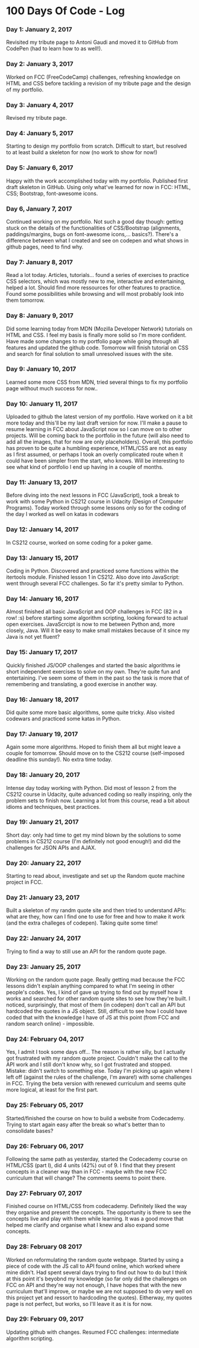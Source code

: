 # 100 Days Of Code - Log

### Day 1: January 2, 2017

Revisited my tribute page to Antoni Gaudi and moved it to GitHub from CodePen (had to learn how to as well!).

### Day 2: January 3, 2017

Worked on FCC (FreeCodeCamp) challenges, refreshing knowledge on HTML and CSS before tackling a revision of my tribute page and the design of my portfolio.

### Day 3: January 4, 2017

Revised my tribute page.

### Day 4: January 5, 2017

Starting to design my portfolio from scratch. Difficult to start, but resolved to at least build a skeleton for now (no work to show for now!)

### Day 5: January 6, 2017

Happy with the work accomplished today with my portfolio. Published first draft skeleton in GitHub. Using only what've learned for now in FCC: HTML, CSS; Bootstrap, font-awesome icons.

### Day 6, January 7, 2017

Continued working on my portfolio. Not such a good day though: getting stuck on the details of the functionalities of CSS/Bootstrap (alignments, paddings/margins, bugs on font-awesome icons,... basics?). There's a difference between what I created and see on codepen and what shows in github pages, need to find why.

### Day 7: January 8, 2017

Read a lot today. Articles, tutorials... found a series of exercises to practice CSS selectors, which was mostly new to me, interactive and entertaining, helped a lot. Should find more ressources for other features to practice. Found some possibilities while browsing and will most probably look into them tomorrow.

### Day 8: January 9, 2017

Did some learning today from MDN (Mozilla Developer Network) tutorials on HTML and CSS. I feel my basis is finally more solid so I'm more confident. Have made some changes to my portfolio page while going through all features and updated the github code. Tomorrow will finish tutorial on CSS and search for final solution to small unresolved issues with the site.

### Day 9: January 10, 2017

Learned some more CSS from MDN, tried several things to fix my portfolio page without much success for now..

### Day 10: January 11, 2017

Uploaded to github the latest version of my portfolio. Have worked on it a bit more today and this'll be my last draft version for now. I'll make a pause to resume learning in FCC about JavaScript now so I can move on to other projects. Will be coming back to the portfolio in the future (will also need to add all the images, that for now are only placeholders).
Overall, this portfolio has proven to be quite a humbling experience, HTML/CSS are not as easy as I first assumed, or perhaps I took an overly complicated route when it could have been simpler from the start, who knows. Will be interesting to see what kind of portfolio I end up having in a couple of months.

### Day 11: January 13, 2017

Before diving into the next lessons in FCC (JavaScript), took a break to work with some Python in CS212 course in Udacity (Design of Computer Programs). Today worked through some lessons only so for the coding of the day I worked as well on katas in codewars

### Day 12: January 14, 2017

In CS212 course, worked on some coding for a poker game. 

### Day 13: January 15, 2017

Coding in Python. Discovered and practiced some functions within the itertools module. Finished lesson 1 in CS212. Also dove into JavaScript: went through several FCC challenges. So far it's pretty similar to Python.

### Day 14: January 16, 2017

Almost finished all basic JavaScript and OOP challenges in FCC (82 in a row! :s) before starting some algorithm scripting, looking forward to actual open exercises. JavaScrcipt is now to me between Python and, more closely, Java. Will it be easy to make small mistakes because of it since my Java is not yet fluent?

### Day 15: January 17, 2017

Quickly finished JS/OOP challenges and started the basic algorithms ie short independent exercises to solve on my own. They're quite fun and entertaining. I've seem some of them in the past so the task is more that of remembering and translating, a good exercise in another way.

### Day 16: January 18, 2017

Did quite some more basic algorithms, some quite tricky. Also visited codewars and practiced some katas in Python.

### Day 17: January 19, 2017

Again some more algorithms. Hoped to finish them all but might leave a couple for tomorrow. Should move on to the CS212 course (self-imposed deadline this sunday!). No extra time today.

### Day 18: January 20, 2017

Intense day today working with Python. Did most of lesson 2 from the CS212 course in Udacity, quite advanced coding so really inspiring, only the problem sets to finish now. Learning a lot from this course, read a bit about idioms and techniques, best practices.

### Day 19: January 21, 2017

Short day: only had time to get my mind blown by the solutions to some problems in CS212 course (I'm definitely not good enough!) and did the challenges for JSON APIs and AJAX.

### Day 20: January 22, 2017

Starting to read about, investigate and set up the Random quote machine project in FCC.

### Day 21: January 23, 2017

Built a skeleton of my randm quote site and then tried to understand APIs: what are they, how can I find one to use for free and how to make it work (and the extra challeges of codepen). Taking quite some time!

### Day 22: January 24, 2017

Trying to find a way to still use an API for the random quote page.

### Day 23: January 25, 2017

Working on the random quote page. Really getting mad because the FCC lessons didn't explain anything compared to what I'm seeing in other people's codes. Yes, I kind of gave up trying to find out by myself how it works and searched for other random quote sites to see how they're built. I noticed, surprisingly, that most of them (in codepen) don't call an API but hardcoded the quotes in a JS object. Still, difficult to see how I could have coded that with the knowledge I have of JS at this point (from FCC and random search online) - impossible.

### Day 24: February 04, 2017

Yes, I admit I took some days off... The reason is rather silly, but I actually got frustrated with my random quote project. Couldn't make the call to the API work and I still don't know why, so I got frustrated and stopped. Mistake: didn't switch to something else. Today I'm picking up again where I left off (against the rules of the challenge, I'm aware!) with some challenges in FCC. Trying the beta version with renewed curriculum and seems quite more logical, at least for the first part.

### Day 25: February 05, 2017

Started/finished the course on how to build a website from Codecademy. Trying to start again easy after the break so what's better than to consolidate bases?

### Day 26: February 06, 2017

Following the same path as yesterday, started the Codecademy course on HTML/CSS (part I), did 4 units (42%) out of 9. I find that they present concepts in a cleaner way than in FCC - maybe with the new FCC curriculum that will change? The comments seems to point there.

### Day 27: February 07, 2017

Finished course on HTML/CSS from codecademy. Definitely liked the way they organise and present the concepts. The opportunity is there to see the concepts live and play with them while learning. It was a good move that helped me clarify and organise what I knew and also expand some concepts.

### Day 28: February 08 2017

Worked on reformulating the random quote webpage. Started by using a piece of code with the JS call to API found online, which worked where mine didn't. Had spent several days trying to find out how to do but I think at this point it's beyobnd my knowledge (so far only did the challenges on FCC on API and they're way not enough, I have hopes that with the new curriculum that'll improve, or maybe we are not supposed to do very well on this project yet and ressort to hardcoding the quotes). Eitherway, my quotes page is not perfect, but works, so I'll leave it as it is for now.

### Day 29: February 09, 2017

Updating github with changes. Resumed FCC challenges: intermediate algorithm scripting.